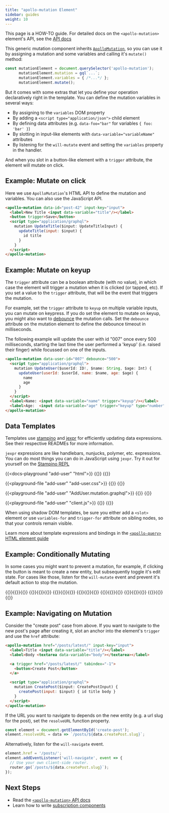 ```yaml
---
title: "apollo-mutation Element"
sidebar: guides
weight: 10
---
```


<inline-notification type="tip">

This page is a HOW-TO guide. For detailed docs on the `<apollo-mutation>` element's API, see the [API docs](/api/components/apollo-mutation/)

</inline-notification>

This generic mutation component inherits [`ApolloMutation`](/api/core/interfaces/mutation/), so you can use it by assigning a mutation and some variables and calling it's `mutate()` method:

```js copy
const mutationElement = document.querySelector('apollo-mutation');
      mutationElement.mutation = gql`...`;
      mutationElement.variables = { /*...*/ };
      mutationElement.mutate();
```

But it comes with some extras that let you define your operation declaratively right in the template. You can define the mutation variables in several ways:

- By assigning to the `variables` DOM property
- By adding a `<script type="application/json">` child element
- By defining data attributes (e.g. `data-foo="bar"` for variables `{ foo: 'bar' }`)
- By slotting in input-like elements with `data-variable="variableName"` attributes
- By listening for the `will-mutate` event and setting the `variables` property in the handler.

And when you slot in a button-like element with a `trigger` attribute, the element will mutate on click.

## Example: Mutate on click

Here we use `ApolloMutation`'s HTML API to define the mutation and variables. You can also use the JavaScript API.

```html copy
<apollo-mutation data-id="post-42" input-key="input">
  <label>New Title <input data-variable="title"/></label>
  <button trigger>Save</button>
  <script type="application/graphql">
    mutation UpdateTitle($input: UpdateTitleInput) {
      updateTitle(input: $input) {
        id title
      }
    }
  </script>
</apollo-mutation>
```

## Example: Mutate on keyup

The `trigger` attribute can be a boolean attribute (with no value), in which case the element will trigger a mutation when it is clicked (or tapped, etc). If you set a value to the `trigger` attribute, that will be the event that triggers the mutation.

For example, set the `trigger` attribute to `keyup` on multiple variable inputs, you can mutate on keypress. If you do set the element to mutate on keyup, you might also want to [debounce](https://www.freecodecamp.org/news/javascript-debounce-example/) the mutation calls. Set the `debounce` attribute on the mutation element to define the debounce timeout in milliseconds.

The following example will update the user with id "007" once every 500 milliseconds, starting the last time the user performed a 'keyup' (i.e. raised their finger) while focussed on one of the inputs.

```html
<apollo-mutation data-user-id="007" debounce="500">
  <script type="application/graphql">
    mutation UpdateUser($userId: ID!, $name: String, $age: Int) {
      updateUser(userId: $userId, name: $name, age: $age) {
        name
        age
      }
    }
  </script>
  <label>Name: <input data-variable="name" trigger="keyup"/></label>
  <label>Age:  <input data-variable="age" trigger="keyup" type="number"/></label>
</apollo-mutation>
```

## Data Templates

Templates use [stampino](https://npm.im/stampino) and [jexpr](https://npm.im/jexpr) for efficiently updating data expressions. See their respective READMEs for more information.

<inline-notification type="tip">

`jexpr` expressions are like handlebars, nunjucks, polymer, etc. expressions. You can do most things you can do in JavaScript using `jexpr`. Try it out for yourself on the [Stampino REPL](https://github.com/justinfagnani/stampino/issues/14)

</inline-notification>

{{<docs-playground "add-user" "html">}}
{{<include index.html>}}
{{</docs-playground>}}

{{<playground-file "add-user" "add-user.css">}}
{{<include add-user.css>}}
{{</playground-file>}}

{{<playground-file "add-user" "AddUser.mutation.graphql">}}
{{<include AddUser.mutation.graphql>}}
{{</playground-file>}}

{{<playground-file "add-user" "client.js">}}
{{<include client.js>}}
{{</playground-file>}}

<inline-notification type="tip">

When using shadow DOM templates, be sure you either add a `<slot>` element or use `variables-for` and `trigger-for` attribute on sibling nodes, so that your controls remain visible.

</inline-notification>

Learn more about template expressions and bindings in the [`<apollo-query>` HTML element guide](/guides/usage/queries/html/#template-expressions)

## Example: Conditionally Mutating

In some cases you might want to prevent a mutation, for example, if clicking the button is meant to create a new entity, but subsequently toggle it's edit state. For cases like those, listen for the `will-mutate` event and prevent it's default action to stop the mutation.

<code-tabs collection="libraries" default-tab="lit">
  {{<code-tab package="html">}}{{<include html.html>}}{{</code-tab>}}
  {{<code-tab package="mixins">}}{{<include mixins.js>}}{{</code-tab>}}
  {{<code-tab package="lit">}}{{<include lit.ts>}}{{</code-tab>}}
  {{<code-tab package="fast">}}{{<include fast.ts>}}{{</code-tab>}}
  {{<code-tab package="haunted">}}{{<include haunted.js>}}{{</code-tab>}}
  {{<code-tab package="atomico">}}{{<include atomico.jsx>}}{{</code-tab>}}
  {{<code-tab package="hybrids">}}{{<include hybrids.js>}}{{</code-tab>}}
</code-tabs>

## Example: Navigating on Mutation

Consider the "create post" case from above. If you want to navigate to the new post's page after creating it, slot an anchor into the element's `trigger` and use the `href` attribute:

```html copy
<apollo-mutation href="/posts/latest/" input-key="input">
  <label>Title <input data-variable="title"/></label>
  <label>Body <textarea data-variable="body"></textarea></label>

  <a trigger href="/posts/latest/" tabindex="-1">
    <button>Create Post</button>
  </a>

  <script type="application/graphql">
    mutation CreatePost($input: CreatePostInput) {
      createPost(input: $input) { id title body }
    }
  </script>
</apollo-mutation>
```

If the URL you want to navigate to depends on the new entity (e.g. a url slug for the post), set the `resolveURL` function property.

```js copy
const element = document.getElementById('create-post');
element.resolveURL = data => `/posts/${data.createPost.slug}`;
```

Alternatively, listen for the `will-navigate` event.

```js copy
element.href = '/posts/';
element.addEventListener('will-navigate', event => {
  // Use your own client-side router.
  router.go(`/posts/${data.createPost.slug}`);
});
```

## Next Steps
- Read the [`<apollo-mutation>` API docs](/api/components/apollo-mutation/)
- Learn how to write [subscription components](/guides/usage/subscriptions/)

